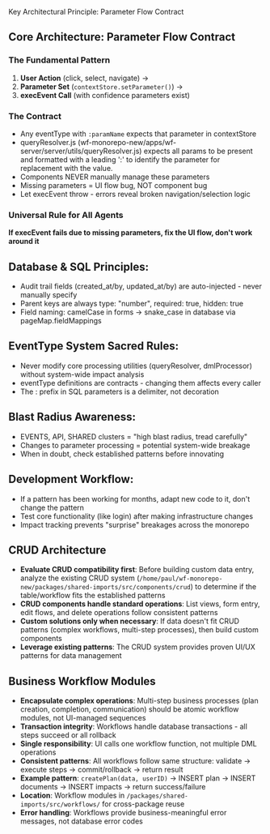  Key Architectural Principle: Parameter Flow Contract

  ## Core Architecture: Parameter Flow Contract

  ### The Fundamental Pattern
  1. **User Action** (click, select, navigate) →
  2. **Parameter Set** (`contextStore.setParameter()`) →
  3. **execEvent Call** (with confidence parameters exist)

  ### The Contract
  - Any eventType with `:paramName` expects that parameter in contextStore
  - queryResolver.js (wf-monorepo-new/apps/wf-server/server/utils/queryResolver.js) expects all params to be present
    and formatted with a leading ':' to identify the parameter for replacement with the value.
  - Components NEVER manually manage these parameters
  - Missing parameters = UI flow bug, NOT component bug
  - Let execEvent throw - errors reveal broken navigation/selection logic

  ### Universal Rule for All Agents
  **If execEvent fails due to missing parameters, fix the UI flow, don't work around it**

## Database & SQL Principles:
  - Audit trail fields (created_at/by, updated_at/by) are auto-injected - never manually specify
  - Parent keys are always type: "number", required: true, hidden: true
  - Field naming: camelCase in forms → snake_case in database via pageMap.fieldMappings

## EventType System Sacred Rules:
  - Never modify core processing utilities (queryResolver, dmlProcessor) without system-wide impact analysis
  - eventType definitions are contracts - changing them affects every caller
  - The : prefix in SQL parameters is a delimiter, not decoration

## Blast Radius Awareness:
  - EVENTS, API, SHARED clusters = "high blast radius, tread carefully"
  - Changes to parameter processing = potential system-wide breakage
  - When in doubt, check established patterns before innovating

## Development Workflow:
  - If a pattern has been working for months, adapt new code to it, don't change the pattern
  - Test core functionality (like login) after making infrastructure changes
  - Impact tracking prevents "surprise" breakages across the monorepo

## CRUD Architecture
  - **Evaluate CRUD compatibility first**: Before building custom data entry, analyze the existing CRUD system (`/home/paul/wf-monorepo-new/packages/shared-imports/src/components/crud`) to determine if the table/workflow fits the established patterns
  - **CRUD components handle standard operations**: List views, form entry, edit flows, and delete operations follow consistent patterns
  - **Custom solutions only when necessary**: If data doesn't fit CRUD patterns (complex workflows, multi-step processes), then build custom components
  - **Leverage existing patterns**: The CRUD system provides proven UI/UX patterns for data management

## Business Workflow Modules
  - **Encapsulate complex operations**: Multi-step business processes (plan creation, completion, communication) should be atomic workflow modules, not UI-managed sequences
  - **Transaction integrity**: Workflows handle database transactions - all steps succeed or all rollback
  - **Single responsibility**: UI calls one workflow function, not multiple DML operations
  - **Consistent patterns**: All workflows follow same structure: validate → execute steps → commit/rollback → return result
  - **Example pattern**: `createPlan(data, userID)` → INSERT plan → INSERT documents → INSERT impacts → return success/failure
  - **Location**: Workflow modules in `/packages/shared-imports/src/workflows/` for cross-package reuse
  - **Error handling**: Workflows provide business-meaningful error messages, not database error codes

